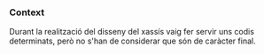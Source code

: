 ### Context

<p>Durant la realització del disseny del xassís vaig fer servir uns codis determinats, però no s'han de considerar que són de caràcter final.</p>